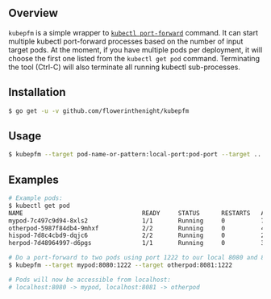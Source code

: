## Overview

`kubepfm` is a simple wrapper to [`kubectl port-forward`](https://kubernetes.io/docs/tasks/access-application-cluster/port-forward-access-application-cluster/) command. It can start multiple kubectl port-forward processes based on the number of input target pods. At the moment, if you have multiple pods per deployment, it will choose the first one listed from the `kubectl get pod` command. Terminating the tool (Ctrl-C) will also terminate all running kubectl sub-processes.

## Installation

```bash
$ go get -u -v github.com/flowerinthenight/kubepfm
```

## Usage

```bash
$ kubepfm --target pod-name-or-pattern:local-port:pod-port --target ...
```

## Examples

```bash
# Example pods:
$ kubectl get pod
NAME                                 READY     STATUS      RESTARTS   AGE
mypod-7c497c9d94-8xls2               1/1       Running     0          7d
otherpod-5987f84db4-9mhxf            2/2       Running     0          4d
hispod-7d8c4cbd9-dqjc6               2/2       Running     0          21d
herpod-7d48964997-d6pgs              1/1       Running     0          3d

# Do a port-forward to two pods using port 1222 to our local 8080 and 8081 ports:
$ kubepfm --target mypod:8080:1222 --target otherpod:8081:1222

# Pods will now be accessible from localhost:
# localhost:8080 -> mypod, localhost:8081 -> otherpod
```
